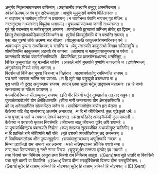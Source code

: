 

  
अनुगंय निवृत्तानाम्रामन्नगर वासिनाम् ।उद्गतानीव सत्त्वानि बभूवुर् अमनस्विनाम्  ॥   
स्वंस्वन्निलयम् आगंय पुत्र दारैःसमावृताः ।अश्रूणि मुमुचुःसर्वे बाष्पेण पिहिताननाः  ॥   
न चाहृष्यन् न चामोदन् वणिजो न प्रसारयन् ।न चाशोभन्त पंयानि नापचन् गृह मेधिनः  ॥   
नष्टन्दृष्ट्वा नाभ्यनन्दन् विपुलंवा धनागमम् ।पुत्रम्प्रथमजंलब्ध्वा जननी नाभ्यनन्दत  ॥   
गृहे गृहे रुदन्त्यश् च भर्तारङ्गृहम् आगतम् ।व्यगर्हयन्तो दुह्खार्ता वाग्भिस् तोत्रैर् इव द्विपान्  ॥   
किम्नु तेषाम्गृहैःकार्यङ्किम्दारैःकिम्धनेन वा ।पुत्रैर्वा किम्सुखैर्वापि ये न पश्यन्ति राघवम्  ॥   
एकः सत् पुरुषो लोके लक्ष्मणः सह सीतया ।योऽनुगच्छति काकुत्स्थंरामम्परिचरन् वने  ॥   
आपगाःकृत पुम्यास् ताःपद्मिम्यश् च सराम्सि च ।येषु स्नास्यति काकुत्स्थो विगाह्य सलिलंशुचि  ॥   
शोभयिष्यन्ति काकुत्स्थम् अटव्यो रंय काननाः ।आपगाश् च महानूपाःसानुमन्तश् च पर्वताः  ॥   
काननंवापि शैलंवा यंरामोऽभिगमिष्यति ।प्रियातिथिम् इव प्राप्तन्नैनंशक्ष्यन्त्य् अनर्चितुम्  ॥   
विचित्र कुसुमापीडा बहु मञ्जलि धारिणः ।अकाले चापि मुख्यानि पुष्पाणि च फलानि च ।दर्शयिष्यन्त्य् अनुक्रोशाद् गिरयो रामम् आगतम्  ॥   
विदर्शयन्तो विविधान् भूयश् चित्राम्श् च निर्झरान् ।पादपाःपर्वताग्रेषु रमयिष्यन्ति राघवम्  ॥   
यत्र रामो भयन्नात्र नास्ति तत्र पराभवः ।स हि शूरो महा बाहुष्पुत्रो दशरथस्य च  ॥   
पुरा भवति नो दूराद् अनुगच्छाम राघवम् ।पादच् छाया सुखा भर्तुस् तादृशस्य महात्मनः ।स हि नाथो जनस्यास्य स गतिःस परायणम्  ॥   
वयम्परिचरिष्यामः सीताम्यूयन्तु राघवम् ।इति पौर स्त्रियो भर्तॄन् दुह्खार्तास् तत् तद् अब्रुवन्  ॥   
युष्माकंराघवोऽरंये योग क्षेमंविधास्यति ।सीता नारी जनस्यास्य योग क्षेमङ्करिष्यति  ॥   
को म्व् अनेनाप्रतीतेन सोत्कण्ठित जनेन च ।सम्प्रीयेतामनोज्ञेन वासेन हृत चेतसा  ॥   
कैकेय्या यदि चेद् राज्यंस्याद् अधर्म्यम् अनाथवत् ।न हि नो जीवितेनार्थः कुतः पुत्रैःकुतो धनैः  ॥   
यया पुत्रश् च भर्ता च त्यक्ताव् ऐश्वर्य कारणात् ।कंसा परिहरेद् अंयङ्कैकेयी कुल पाम्सनी  ॥   
कैकेय्या न वयंराज्ये भृतका निवसेमहि ।जीवन्त्या जातु जीवन्त्यः पुत्रैर् अपि शपामहे  ॥   
या पुत्रम्पार्थिवेन्द्रस्य प्रवासयति निर्घृणा ।कस् ताम्प्राप्य सुखञ्जीवेद् अधर्म्याम्दुष्ट चारिणीम्  ॥   
न हि प्रव्रजिते रामे जीविष्यति मही पतिः ।मृते दशरथे व्यक्तंविलोपस् तद् अनन्तरम्  ॥   
ते विषम्पिबतालोड्य क्षीण पुम्याःसुदुर्गताः ।राघवंवानुगच्छध्वम् अश्रुतिम्वापि गच्छत  ॥   
मिथ्या प्रव्राजितो रामः सभार्यः सह लक्ष्मणः ।भरते सन्निषृष्टाःस्मः सौनिके पशवो यथा  ॥   
तास् तथा विलपन्त्यस् तु नगरे नागर स्त्रियः ।चुक्रुशुर्भृश सन्तप्ता मृत्योर् इव भयागमे  ॥   
तथा स्त्रियो राम निमित्तम् आतुरा तथा स्त्रियो राम निमित्तम् आतुरा ।(Gem)यथा सुते भ्रातरि वा विवासिते यथा सुते भ्रातरि वा विवासिते ।(Gem)विलप्य दीना रुरुदुर्विचेतसो विलप्य दीना रुरुदुर्विचेतसः ।(Gem)सुतैर् हि तासाम् अधिको हि सोऽभवत् सुतैर् हि तासाम् अधिको हि सोऽभवत्  ॥ (E)(Gem)  
